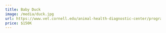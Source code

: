```yaml
---
title: Baby Duck
image: /media/duck.jpg
url: https://www.vet.cornell.edu/animal-health-diagnostic-center/programs/duck-research-lab/basic-duck-care
price: $150K
---
```

